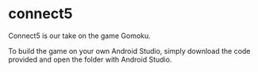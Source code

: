 # connect5
Connect5 is our take on the game Gomoku.

To build the game on your own Android Studio, simply download the code provided and open the folder with Android Studio.
